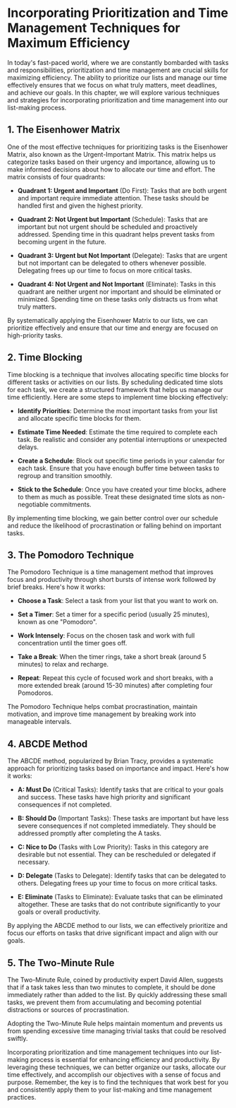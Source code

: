 Incorporating Prioritization and Time Management Techniques for Maximum Efficiency
===========================================================================================

In today's fast-paced world, where we are constantly bombarded with tasks and responsibilities, prioritization and time management are crucial skills for maximizing efficiency. The ability to prioritize our lists and manage our time effectively ensures that we focus on what truly matters, meet deadlines, and achieve our goals. In this chapter, we will explore various techniques and strategies for incorporating prioritization and time management into our list-making process.

**1. The Eisenhower Matrix**
----------------------------

One of the most effective techniques for prioritizing tasks is the Eisenhower Matrix, also known as the Urgent-Important Matrix. This matrix helps us categorize tasks based on their urgency and importance, allowing us to make informed decisions about how to allocate our time and effort. The matrix consists of four quadrants:

* **Quadrant 1: Urgent and Important** (Do First): Tasks that are both urgent and important require immediate attention. These tasks should be handled first and given the highest priority.

* **Quadrant 2: Not Urgent but Important** (Schedule): Tasks that are important but not urgent should be scheduled and proactively addressed. Spending time in this quadrant helps prevent tasks from becoming urgent in the future.

* **Quadrant 3: Urgent but Not Important** (Delegate): Tasks that are urgent but not important can be delegated to others whenever possible. Delegating frees up our time to focus on more critical tasks.

* **Quadrant 4: Not Urgent and Not Important** (Eliminate): Tasks in this quadrant are neither urgent nor important and should be eliminated or minimized. Spending time on these tasks only distracts us from what truly matters.

By systematically applying the Eisenhower Matrix to our lists, we can prioritize effectively and ensure that our time and energy are focused on high-priority tasks.

**2. Time Blocking**
--------------------

Time blocking is a technique that involves allocating specific time blocks for different tasks or activities on our lists. By scheduling dedicated time slots for each task, we create a structured framework that helps us manage our time efficiently. Here are some steps to implement time blocking effectively:

* **Identify Priorities**: Determine the most important tasks from your list and allocate specific time blocks for them.

* **Estimate Time Needed**: Estimate the time required to complete each task. Be realistic and consider any potential interruptions or unexpected delays.

* **Create a Schedule**: Block out specific time periods in your calendar for each task. Ensure that you have enough buffer time between tasks to regroup and transition smoothly.

* **Stick to the Schedule**: Once you have created your time blocks, adhere to them as much as possible. Treat these designated time slots as non-negotiable commitments.

By implementing time blocking, we gain better control over our schedule and reduce the likelihood of procrastination or falling behind on important tasks.

**3. The Pomodoro Technique**
-----------------------------

The Pomodoro Technique is a time management method that improves focus and productivity through short bursts of intense work followed by brief breaks. Here's how it works:

* **Choose a Task**: Select a task from your list that you want to work on.

* **Set a Timer**: Set a timer for a specific period (usually 25 minutes), known as one "Pomodoro".

* **Work Intensely**: Focus on the chosen task and work with full concentration until the timer goes off.

* **Take a Break**: When the timer rings, take a short break (around 5 minutes) to relax and recharge.

* **Repeat**: Repeat this cycle of focused work and short breaks, with a more extended break (around 15-30 minutes) after completing four Pomodoros.

The Pomodoro Technique helps combat procrastination, maintain motivation, and improve time management by breaking work into manageable intervals.

**4. ABCDE Method**
-------------------

The ABCDE method, popularized by Brian Tracy, provides a systematic approach for prioritizing tasks based on importance and impact. Here's how it works:

* **A: Must Do** (Critical Tasks): Identify tasks that are critical to your goals and success. These tasks have high priority and significant consequences if not completed.

* **B: Should Do** (Important Tasks): These tasks are important but have less severe consequences if not completed immediately. They should be addressed promptly after completing the A tasks.

* **C: Nice to Do** (Tasks with Low Priority): Tasks in this category are desirable but not essential. They can be rescheduled or delegated if necessary.

* **D: Delegate** (Tasks to Delegate): Identify tasks that can be delegated to others. Delegating frees up your time to focus on more critical tasks.

* **E: Eliminate** (Tasks to Eliminate): Evaluate tasks that can be eliminated altogether. These are tasks that do not contribute significantly to your goals or overall productivity.

By applying the ABCDE method to our lists, we can effectively prioritize and focus our efforts on tasks that drive significant impact and align with our goals.

**5. The Two-Minute Rule**
--------------------------

The Two-Minute Rule, coined by productivity expert David Allen, suggests that if a task takes less than two minutes to complete, it should be done immediately rather than added to the list. By quickly addressing these small tasks, we prevent them from accumulating and becoming potential distractions or sources of procrastination.

Adopting the Two-Minute Rule helps maintain momentum and prevents us from spending excessive time managing trivial tasks that could be resolved swiftly.

Incorporating prioritization and time management techniques into our list-making process is essential for enhancing efficiency and productivity. By leveraging these techniques, we can better organize our tasks, allocate our time effectively, and accomplish our objectives with a sense of focus and purpose. Remember, the key is to find the techniques that work best for you and consistently apply them to your list-making and time management practices.

